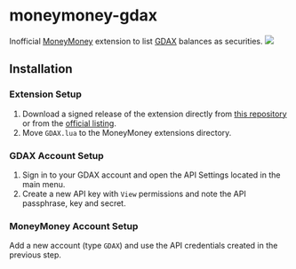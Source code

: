 # moneymoney-gdax
Inofficial [MoneyMoney](https://moneymoney-app.com/) extension to list [GDAX](https://www.gdax.com) balances as securities.
![](https://leoschweizer.github.io/moneymoney-gdax/screen.png)

## Installation

### Extension Setup
1. Download a signed release of the extension directly from [this repository](https://github.com/leoschweizer/moneymoney-gdax/blob/master/GDAX.lua?raw=true) or from the [official listing](https://moneymoney-app.com/extensions/).
2. Move `GDAX.lua` to the MoneyMoney extensions directory.

### GDAX Account Setup
1. Sign in to your GDAX account and open the API Settings located in the main menu.
2. Create a new API key with `View` permissions and note the API passphrase, key and secret.

### MoneyMoney Account Setup
Add a new account (type `GDAX`) and use the API credentials created in the previous step.
